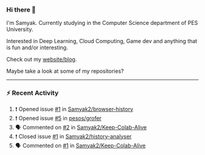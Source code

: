 ### Hi there 👋

I'm Samyak. Currently studying in the Computer Science department of PES University.

Interested in Deep Learning, Cloud Computing, Game dev and anything that is fun and/or interesting.

Check out my [website/blog](https://samyak2.github.io/).

Maybe take a look at some of my repositories?

---

### :zap: Recent Activity

<!--START_SECTION:activity-->
1. ❗️ Opened issue [#1](https://github.com//Samyak2/browser-history/issues/1) in [Samyak2/browser-history](https://github.com//Samyak2/browser-history)
2. ❗️ Opened issue [#5](https://github.com//pesos/grofer/issues/5) in [pesos/grofer](https://github.com//pesos/grofer)
3. 🗣 Commented on [#2](https://github.com//Samyak2/Keep-Colab-Alive/issues/2) in [Samyak2/Keep-Colab-Alive](https://github.com//Samyak2/Keep-Colab-Alive)
4. ❗️ Closed issue [#1](https://github.com//Samyak2/history-analyser/issues/1) in [Samyak2/history-analyser](https://github.com//Samyak2/history-analyser)
5. 🗣 Commented on [#1](https://github.com//Samyak2/Keep-Colab-Alive/issues/1) in [Samyak2/Keep-Colab-Alive](https://github.com//Samyak2/Keep-Colab-Alive)
<!--END_SECTION:activity-->
